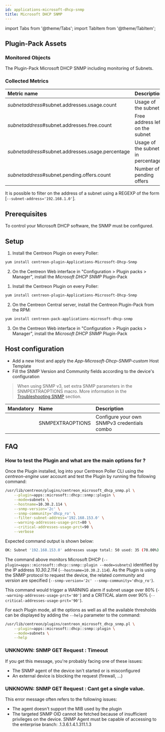 ```yaml
---
id: applications-microsoft-dhcp-snmp
title: Microsoft DHCP SNMP
---
```

import Tabs from '@theme/Tabs';
import TabItem from '@theme/TabItem';


## Plugin-Pack Assets

### Monitored Objects

The Plugin-Pack Microsoft DHCP SNMP including monitoring of Subnets.

### Collected Metrics

<Tabs groupId="sync">
<TabItem value="Subnets" label="Subnets">

| Metric name                                       | Description                       | Unit |
| :------------------------------------------------ | :-------------------------------- | :--- |
| *subnetaddress*#subnet.addresses.usage.count      | Usage of the subnet               |      |
| *subnetaddress*#subnet.addresses.free.count       | Free address left on the subnet   |      |
| *subnetaddress*#subnet.addresses.usage.percentage | Usage of the subnet in percentage | %    |
| *subnetaddress*#subnet.pending.offers.count       | Number of pending offers          |      |

It is possible to filter on the address of a subnet using a REGEXP of the form [```--subnet-address='192.168.1.0'```].

</TabItem>
</Tabs>

## Prerequisites

To control your Microsoft DHCP software, the SNMP must be configured.

## Setup

<Tabs groupId="sync">
<TabItem value="Online License" label="Online License">

1. Install the Centreon Plugin on every Poller:

```bash
yum install centreon-plugin-Applications-Microsoft-Dhcp-Snmp
```

2. On the Centreon Web interface in "Configuration > Plugin packs > Manager", install the *Microsoft DHCP SNMP* Plugin-Pack

</TabItem>
<TabItem value="Offline License" label="Offline License">

1. Install the Centreon Plugin on every Poller:

```bash
yum install centreon-plugin-Applications-Microsoft-Dhcp-Snmp
```

2. On the Centreon Central server, install the Centreon Plugin-Pack from the RPM:

```bash
yum install centreon-pack-applications-microsoft-dhcp-snmp
```

3. On the Centreon Web interface in "Configuration > Plugin packs > Manager", install the *Microsoft DHCP SNMP* Plugin-Pack

</TabItem>
</Tabs>

## Host configuration 

* Add a new Host and apply the *App-Microsoft-Dhcp-SNMP-custom* Host Template
* Fill the SNMP Version and Community fields according to the device's configuration

> When using SNMP v3, set extra SNMP parameters in the SNMPEXTRAOPTIONS macro. 
> More information in the [Troubleshooting SNMP](../getting-started/how-to-guides/troubleshooting-plugins.md#snmpv3-options-mapping) section.

| Mandatory | Name             | Description                                    |
| :-------- | :--------------- | :--------------------------------------------- |
|           | SNMPEXTRAOPTIONS | Configure your own SNMPv3 credentials combo    |

## FAQ

### How to test the Plugin and what are the main options for ?

Once the Plugin installed, log into your Centreon Poller CLI using the *centreon-engine* user account 
and test the Plugin by running the following command:

```bash
/usr/lib/centreon/plugins/centreon_microsoft_dhcp_snmp.pl \
    --plugin=apps::microsoft::dhcp::snmp::plugin \
    --mode=subnets \
    --hostname=10.30.2.114 \
    --snmp-version='2c' \
    --snmp-community='dhcp_ro' \
    --filter-subnet-address='192.168.153.0' \
    --warning-addresses-usage-prct=80 \
    --critical-addresses-usage-prct=90 \
    --verbose
```

Expected command output is shown below: 

```bash
OK: Subnet '192.168.153.0' addresses usage total: 50 used: 35 (70.00%) free: 15 (30.00%), pending offers: 0 | '192.168.153.0#subnet.addresses.usage.count'=35;;;0;50 '192.168.153.0#subnet.addresses.free.count'=15;;;0;50 '192.168.153.0#subnet.addresses.usage.percentage'=70.00%;0:80;0:90;0;100 '192.168.153.0#subnet.pending.offers.count'=0;;;0;
```

The command above monitors Microsoft DHCP (```--plugin=apps::microsoft::dhcp::snmp::plugin --mode=subnets```) identified
by the IP address *10.30.2.114* (```--hostname=10.30.2.114```). As the Plugin is using the SNMP protocol to request the device, the related
*community* and *version* are specified (```--snmp-version='2c' --snmp-community='dhcp_ro'```).

This command would trigger a WARNING alarm if subnet usage over 80% 
(```--warning-addresses-usage-prct='80'```) and a CRITICAL alarm over 90% (```--critical-addresses-usage-prct='90'```).

For each Plugin mode, all the options as well as all the available thresholds can be displayed by adding the ```--help```
parameter to the command:

```bash
/usr/lib/centreon/plugins/centreon_microsoft_dhcp_snmp.pl \
    --plugin=apps::microsoft::dhcp::snmp::plugin \
    --mode=subnets \
	--help
```

### UNKNOWN: SNMP GET Request : Timeout

If you get this message, you're probably facing one of these issues: 
* The SNMP agent of the device isn't started or is misconfigured 
* An external device is blocking the request (firewall, ...)

### UNKNOWN: SNMP GET Request : Cant get a single value.

This error message often refers to the following issues: 
  - The agent doesn't support the MIB used by the plugin
  - The targeted SNMP OID cannot be fetched because of insufficient privileges on the device. 
    SNMP Agent must be capable of accessing to the enterprise branch: .1.3.6.1.4.1.311.1.3
